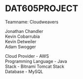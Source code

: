 # DAT605PROJECT

Teamname: Cloudweavers

Jonathan Chandler  
Kevin Cobarrubia  
Kevin Detweiler  
Adam Swogger  

Cloud Provider - AWS   
Programming Language - Java   
Stack - Bitnami Tomcat Stack  
Database - MySQL
